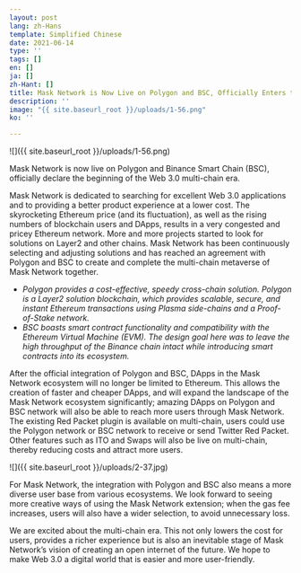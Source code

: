```yaml
---
layout: post
lang: zh-Hans
template: Simplified Chinese
date: 2021-06-14
type: ''
tags: []
en: []
ja: []
zh-Hant: []
title: Mask Network is Now Live on Polygon and BSC, Officially Enters the Multi-Chain Metaverse
description: ''
image: "{{ site.baseurl_root }}/uploads/1-56.png"
ko: ''

---
```

![]({{ site.baseurl_root }}/uploads/1-56.png)

Mask Network is now live on Polygon and Binance Smart Chain (BSC), officially declare the beginning of the Web 3.0 multi-chain era.

Mask Network is dedicated to searching for excellent Web 3.0 applications and to providing a better product experience at a lower cost. The skyrocketing Ethereum price (and its fluctuation), as well as the rising numbers of blockchain users and DApps, results in a very congested and pricey Ethereum network. More and more projects started to look for solutions on Layer2 and other chains. Mask Network has been continuously selecting and adjusting solutions and has reached an agreement with Polygon and BSC to create and complete the multi-chain metaverse of Mask Network together.

* _Polygon provides a cost-effective, speedy cross-chain solution. Polygon is a Layer2 solution blockchain, which provides scalable, secure, and instant Ethereum transactions using Plasma side-chains and a Proof-of-Stake network._
* _BSC boasts smart contract functionality and compatibility with the Ethereum Virtual Machine (EVM). The design goal here was to leave the high throughput of the Binance chain intact while introducing smart contracts into its ecosystem._

After the official integration of Polygon and BSC, DApps in the Mask Network ecosystem will no longer be limited to Ethereum. This allows the creation of faster and cheaper DApps, and will expand the landscape of the Mask Network ecosystem significantly; amazing DApps on Polygon and BSC network will also be able to reach more users through Mask Network. The existing Red Packet plugin is available on multi-chain, users could use the Polygon network or BSC network to receive or send Twitter Red Packet. Other features such as ITO and Swaps will also be live on multi-chain, thereby reducing costs and attract more users.

![]({{ site.baseurl_root }}/uploads/2-37.jpg)

For Mask Network, the integration with Polygon and BSC also means a more diverse user base from various ecosystems. We look forward to seeing more creative ways of using the Mask Network extension; when the gas fee increases, users will also have a wider selection, to avoid unnecessary loss.

We are excited about the multi-chain era. This not only lowers the cost for users, provides a richer experience but is also an inevitable stage of Mask Network’s vision of creating an open internet of the future. We hope to make Web 3.0 a digital world that is easier and more user-friendly.